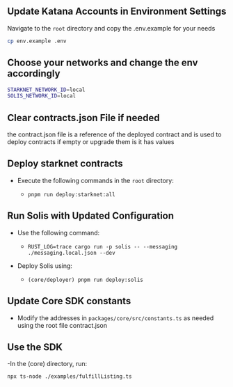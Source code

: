 ## Update Katana Accounts in Environment Settings

Navigate to the `root` directory and copy the .env.example for your needs

```bash
cp env.example .env
```

## Choose your networks and change the env accordingly

```bash
STARKNET_NETWORK_ID=local
SOLIS_NETWORK_ID=local
```

## Clear contracts.json File if needed

the contract.json file is a reference of the deployed contract and is used to deploy contracts if empty or upgrade them is it has values

## Deploy starknet contracts

- Execute the following commands in the `root` directory:

  - `pnpm run deploy:starknet:all`

## Run Solis with Updated Configuration

- Use the following command:

  - `RUST_LOG=trace cargo run -p solis -- --messaging ./messaging.local.json --dev`

- Deploy Solis using:

  - `(core/deployer) pnpm run deploy:solis`

## Update Core SDK constants

- Modify the addresses in `packages/core/src/constants.ts` as needed using the root file contract.json

## Use the SDK

-In the (core) directory, run:

```bash
npx ts-node ./examples/fulfillListing.ts
```
